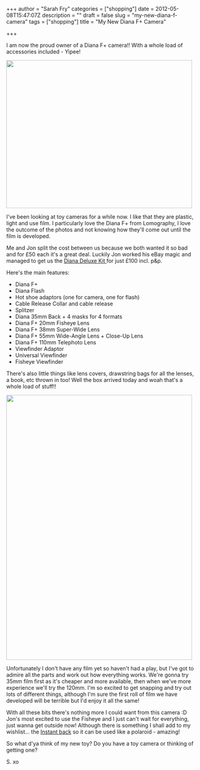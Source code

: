 +++
author = "Sarah Fry"
categories = ["shopping"]
date = 2012-05-08T15:47:07Z
description = ""
draft = false
slug = "my-new-diana-f-camera"
tags = ["shopping"]
title = "My New Diana F+ Camera"

+++


I am now the proud owner of a Diana F+ camera!! With a whole load of accessories included - Yipee!

<a href="https://yayfryday.com/images/2012/05/diana-deluxe-kit.jpg"><img class="aligncenter size-full wp-image-647" title="diana deluxe kit" src="https://yayfryday.com/images/2012/05/diana-deluxe-kit.jpg" alt="" width="490" height="390" /></a>

I've been looking at toy cameras for a while now. I like that they are plastic, light and use film. I particularly love the Diana F+ from Lomography, I love the outcome of the photos and not knowing how they'll come out until the film is developed.

Me and Jon split the cost between us because we both wanted it so bad and for £50 each it's a great deal. Luckily Jon worked his eBay magic and managed to get us the <a href="http://microsites.lomography.com/diana/accessories/diana-deluxe-kit" target="_blank">Diana Deluxe Kit </a>for just £100 incl. p&amp;p.

Here's the main features:
<ul>
	<li>Diana F+</li>
	<li>Diana Flash</li>
	<li>Hot shoe adaptors (one for camera, one for flash)</li>
	<li>Cable Release Collar and cable release</li>
	<li>Splitzer</li>
	<li>Diana 35mm Back + 4 masks for 4 formats</li>
	<li>Diana F+ 20mm Fisheye Lens</li>
	<li>Diana F+ 38mm Super-Wide Lens</li>
	<li>Diana F+ 55mm Wide-Angle Lens + Close-Up Lens</li>
	<li>Diana F+ 110mm Telephoto Lens</li>
	<li>Viewfinder Adaptor</li>
	<li>Universal Viewfinder</li>
	<li>Fisheye Viewfinder</li>
</ul>
There's also little things like lens covers, drawstring bags for all the lenses, a book, etc thrown in too! Well the box arrived today and woah that's a whole load of stuff!!

<a href="https://yayfryday.com/images/2012/05/diana-f+.jpg"><img class="aligncenter size-full wp-image-651" title="diana f+" src="https://yayfryday.com/images/2012/05/diana-f+.jpg" alt="" width="490" height="698" /></a>

Unfortunately I don't have any film yet so haven't had a play, but I've got to admire all the parts and work out how everything works. We're gonna try 35mm film first as it's cheaper and more available, then when we've more experience we'll try the 120mm. I'm so excited to get snapping and try out lots of different things, although I'm sure the first roll of film we have developed will be terrible but I'd enjoy it all the same!

With all these bits there's nothing more I could want from this camera :D Jon's most excited to use the Fisheye and I just can't wait for everything, just wanna get outside now! Although there is something I shall add to my wishlist... the <a href="http://microsites.lomography.com/diana/accessories/diana-instant-back" target="_blank">Instant back</a> so it can be used like a polaroid - amazing!

So what d'ya think of my new toy? Do you have a toy camera or thinking of getting one?

S. xo

